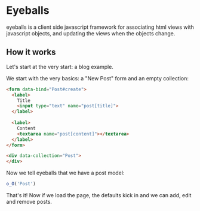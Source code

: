 # Eyeballs #

eyeballs is a client side javascript framework for associating html views with javascript objects, and updating the views when the objects change.

## How it works ##

Let's start at the very start: a blog example.

We start with the very basics: a "New Post" form and an empty collection:

```html
<form data-bind="Post#create">
  <label>
    Title
    <input type="text" name="post[title]">
  </label>
  
  <label>
    Content
    <textarea name="post[content]"></textarea>
  </label>
</form>

<div data-collection="Post">
</div>
```

Now we tell eyeballs that we have a post model:

```javascript
o_O('Post')
```

That's it! Now if we load the page, the defaults kick in and we can add, edit and remove posts.